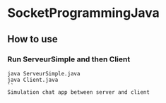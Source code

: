 # SocketProgrammingJava
## How to use
### Run ServeurSimple and then Client
``` 
java ServeurSimple.java
java Client.java
``
Simulation chat app between server and client
